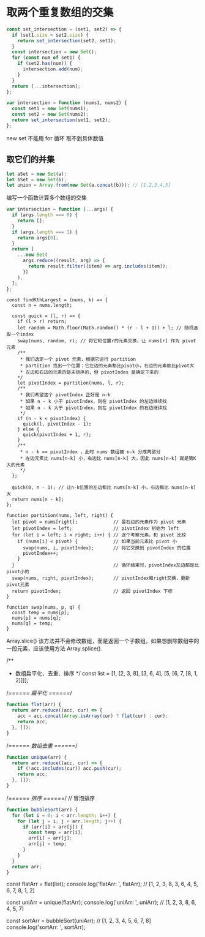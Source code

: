 # 取两个重复数组的交集

```js
const set_intersection = (set1, set2) => {
  if (set1.size > set2.size) {
    return set_intersection(set2, set1);
  }
  const intersection = new Set();
  for (const num of set1) {
    if (set2.has(num)) {
      intersection.add(num);
    }
  }
  return [...intersection];
};

var intersection = function (nums1, nums2) {
  const set1 = new Set(nums1);
  const set2 = new Set(nums2);
  return set_intersection(set1, set2);
};
```

new set 不能用 for 循环 取不到具体数值

## 取它们的并集

```js
let aSet = new Set(a);
let bSet = new Set(b);
let union = Array.from(new Set(a.concat(b))); // [1,2,3,4,5]
```

编写一个函数计算多个数组的交集

```js
var intersection = function (...args) {
  if (args.length === 0) {
    return [];
  }
  if (args.length === 1) {
    return args[0];
  }
  return [
    ...new Set(
      args.reduce((result, arg) => {
        return result.filter((item) => arg.includes(item));
      })
    ),
  ];
};
```

```JS
const findKthLargest = (nums, k) => {
  const n = nums.length;

  const quick = (l, r) => {
    if (l > r) return;
    let random = Math.floor(Math.random() * (r - l + 1)) + l; // 随机选取一个index
    swap(nums, random, r); // 将它和位置r的元素交换，让 nums[r] 作为 pivot 元素
    /**
     * 我们选定一个 pivot 元素，根据它进行 partition
     * partition 找出一个位置：它左边的元素都比pivot小，右边的元素都比pivot大
     * 左边和右边的元素的是未排序的，但 pivotIndex 是确定下来的
    */
    let pivotIndex = partition(nums, l, r);
    /**
     * 我们希望这个 pivotIndex 正好是 n-k
     * 如果 n - k 小于 pivotIndex，则在 pivotIndex 的左边继续找
     * 如果 n - k 大于 pivotIndex，则在 pivotIndex 的右边继续找
     */
    if (n - k < pivotIndex) {
      quick(l, pivotIndex - 1);
    } else {
      quick(pivotIndex + 1, r);
    }
    /**
     * n - k == pivotIndex ，此时 nums 数组被 n-k 分成两部分
     * 左边元素比 nums[n-k] 小，右边比 nums[n-k] 大，因此 nums[n-k] 就是第K大的元素
     */
  };

  quick(0, n - 1); // 让n-k位置的左边都比 nums[n-k] 小，右边都比 nums[n-k] 大
  return nums[n - k];
};

function partition(nums, left, right) {
  let pivot = nums[right];             // 最右边的元素作为 pivot 元素
  let pivotIndex = left;               // pivotIndex 初始为 left
  for (let i = left; i < right; i++) { // 逐个考察元素，和 pivot 比较
    if (nums[i] < pivot) {             // 如果当前元素比 pivot 小
      swap(nums, i, pivotIndex);       // 将它交换到 pivotIndex 的位置
      pivotIndex++;
    }
  }                                    // 循环结束时，pivotIndex左边都是比pivot小的
  swap(nums, right, pivotIndex);       // pivotIndex和right交换，更新pivot元素
  return pivotIndex;                   // 返回 pivotIndex 下标
}

function swap(nums, p, q) {
  const temp = nums[p];
  nums[p] = nums[q];
  nums[q] = temp;
}

```

Array.slice() 该方法并不会修改数组，而是返回一个子数组。如果想删除数组中的一段元素，应该使用方法 Array.splice().

/\*\*

- 数组扁平化、去重、排序
  \*/
  const list = [1, [2, 3, 8], [3, 6, 4], [5, [6, 7, [8, 1, 2]]]];

/_====== 扁平化 ======_/

```js
function flat(arr) {
  return arr.reduce((acc, cur) => {
    acc = acc.concat(Array.isArray(cur) ? flat(cur) : cur);
    return acc;
  }, []);
}
```

/_====== 数组去重 ======_/

```js
function unique(arr) {
  return arr.reduce((acc, cur) => {
    if (!acc.includes(cur)) acc.push(cur);
    return acc;
  }, []);
}
```

/_====== 排序 ======_/
// 冒泡排序

```js
function bubbleSort(arr) {
  for (let i = 0; i < arr.length; i++) {
    for (let j = i; j < arr.length; j++) {
      if (arr[i] > arr[j]) {
        const temp = arr[i];
        arr[i] = arr[j];
        arr[j] = temp;
      }
    }
  }
  return arr;
}
```

const flatArr = flat(list);
console.log('flatArr: ', flatArr); // [1, 2, 3, 8, 3, 6, 4, 5, 6, 7, 8, 1, 2]

const uniArr = unique(flatArr);
console.log('uniArr: ', uniArr); // [1, 2, 3, 8, 6, 4, 5, 7]

const sortArr = bubbleSort(uniArr); // [1, 2, 3, 4, 5, 6, 7, 8]
console.log('sortArr: ', sortArr);
